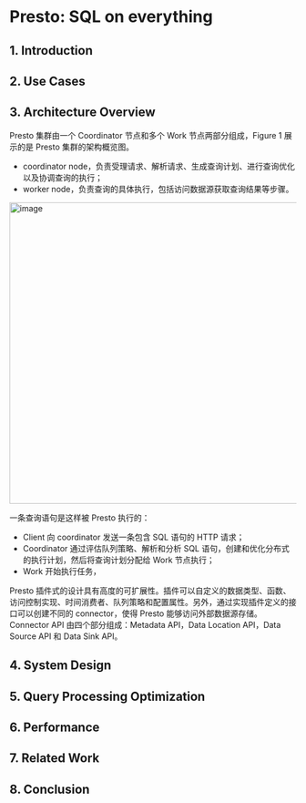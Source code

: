 # Presto: SQL on everything

## 1. Introduction
## 2. Use Cases
## 3. Architecture Overview
Presto 集群由一个 Coordinator 节点和多个 Work 节点两部分组成，Figure 1 展示的是 Presto 集群的架构概览图。
* coordinator node，负责受理请求、解析请求、生成查询计划、进行查询优化以及协调查询的执行；
* worker node，负责查询的具体执行，包括访问数据源获取查询结果等步骤。
<img width="529" alt="image" src="https://user-images.githubusercontent.com/54345716/236815277-4982237f-3854-40e7-a601-f7e2f5360646.png">

一条查询语句是这样被 Presto 执行的：
* Client 向 coordinator 发送一条包含 SQL 语句的 HTTP 请求；
* Coordinator 通过评估队列策略、解析和分析 SQL 语句，创建和优化分布式的执行计划，然后将查询计划分配给 Work 节点执行；
* Work 开始执行任务，

Presto 插件式的设计具有高度的可扩展性。插件可以自定义的数据类型、函数、访问控制实现、时间消费者、队列策略和配置属性。另外，通过实现插件定义的接口可以创建不同的 connector，使得 Presto 能够访问外部数据源存储。Connector API 由四个部分组成：Metadata API，Data Location API，Data Source API 和 Data Sink API。
## 4. System Design
## 5. Query Processing Optimization
## 6. Performance
## 7. Related Work
## 8. Conclusion
